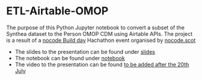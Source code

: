 # ETL-Airtable-OMOP
The purpose of this Python Jupyter notebook to convert a subset of the Synthea dataset to the Person OMOP CDM using Airtable APIs. The project is a result of a [nocode Build day](https://lu.ma/nocodescotland) Hachathon event organised by [nocode.scot](https://www.nocode.scot/)

- The slides to the presentation can be found under [slides](slides)
- The notebook can be found under [notebook](notebook)
- The video to the presentation can be found [to be added after the 20th July ](here)
